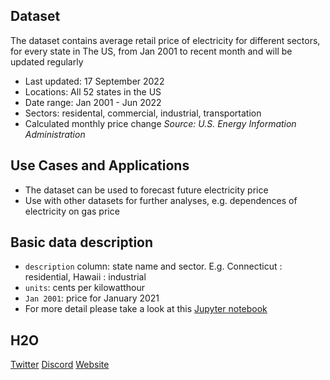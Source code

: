 ## Dataset
The dataset contains average retail price of electricity for different sectors, for every state in The US, from Jan 2001 to recent month and will be updated regularly

- Last updated: 17 September 2022
- Locations: All 52 states in the US
- Date range: Jan 2001 - Jun 2022
- Sectors: residental, commercial, industrial, transportation
- Calculated monthly price change
*Source: U.S. Energy Information Administration*

## Use Cases and Applications
- The dataset can be used to forecast future electricity price 
- Use with other datasets for further analyses, e.g. dependences of electricity on gas price


## Basic data description
- `description` column: state name and sector. E.g. Connecticut : residential, Hawaii : industrial
- `units`: cents per kilowatthour
- `Jan 2001`: price for January 2021
- For more detail please take a look at this [Jupyter notebook](https://github.com/trangnv/electricity-prices/blob/main/EDA.ipynb)

## H2O
[Twitter](https://twitter.com/H2O_data)
[Discord](https://discord.gg/Zv858WXh)
[Website](https://www.h2odata.xyz/)
